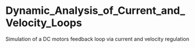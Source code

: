 # Dynamic_Analysis_of_Current_and_Velocity_Loops
Simulation of a DC motors feedback loop via current and velocity regulation
